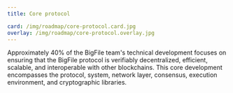 ```yaml
---
title: Core protocol

card: /img/roadmap/core-protocol.card.jpg
overlay: /img/roadmap/core-protocol.overlay.jpg
---
```

Approximately 40% of the BigFile team's technical development focuses on ensuring that the BigFile protocol is verifiably decentralized, efficient, scalable, and interoperable with other blockchains. This core development encompasses the protocol, system, network layer, consensus, execution environment, and cryptographic libraries.  
  
